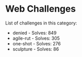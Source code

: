 # Web Challenges

List of challenges in this category:

- denied - Solves: 849
- agile-rut - Solves: 305
- one-shot - Solves: 276
- sculpture - Solves: 86
